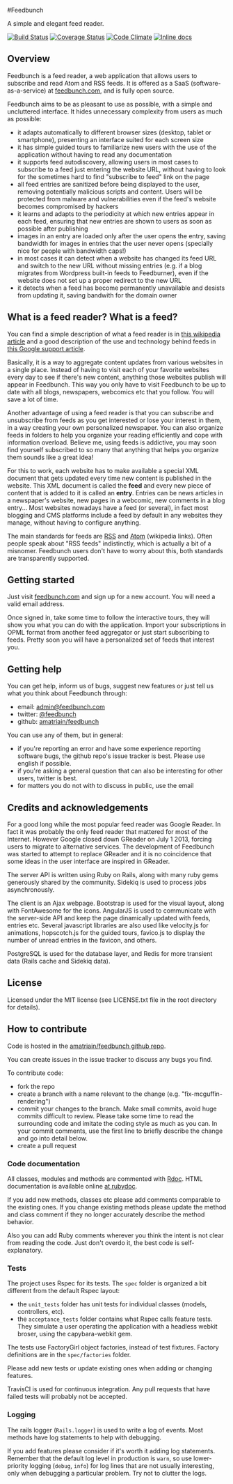 #Feedbunch

A simple and elegant feed reader.

[![Build Status](https://travis-ci.org/amatriain/feedbunch.png?branch=master)](https://travis-ci.org/amatriain/feedbunch)
[![Coverage Status](https://coveralls.io/repos/amatriain/feedbunch/badge.png?branch=master)](https://coveralls.io/r/amatriain/feedbunch)
[![Code Climate](https://codeclimate.com/github/amatriain/feedbunch.png)](https://codeclimate.com/github/amatriain/feedbunch)
[![Inline docs](http://inch-ci.org/github/amatriain/feedbunch.png)](http://inch-ci.org/github/amatriain/feedbunch)

## Overview

Feedbunch is a feed reader, a web application that allows users to subscribe and read Atom and RSS feeds. It is offered
as a SaaS (software-as-a-service) at [feedbunch.com](http://feedbunch.com), and is fully open source.

Feedbunch aims to be as pleasant to use as possible, with a simple and uncluttered interface. It hides unnecessary
complexity from users as much as possible:

- it adapts automatically to different browser sizes (desktop, tablet or smartphone), presenting an interface suited for
each screen size
- it has simple guided tours to familiarize new users with the use of the application without having to read any
documentation
- it supports feed autodiscovery, allowing users in most cases to subscribe to a feed just entering the website URL,
without having to look for the sometimes hard to find "subscribe to feed" link on the page
- all feed entries are sanitized before being displayed to the user, removing potentially malicious scripts and content.
 Users will be protected from malware and vulnerabilities even if the feed's website becomes compromised by hackers
- it learns and adapts to the periodicity at which new entries appear in each feed, ensuring that new entries are
shown to users as soon as possible after publishing
- images in an entry are loaded only after the user opens the entry, saving bandwidth for images in entries that the
user never opens (specially nice for people with bandwidth caps!)
- in most cases it can detect when a website has changed its feed URL and switch to the new URL without missing entries
(e.g. if a blog migrates from Wordpress built-in feeds to  Feedburner), even if the website does not set up a proper
redirect to the new URL
- it detects when a feed has become permanently unavailable and desists from updating it, saving bandwith for the domain
owner

## What is a feed reader? What is a feed?

You can find a simple description of what a feed reader is in [this wikipedia article](http://en.wikipedia.org/wiki/News_aggregator)
and a good description of the use and technology behind feeds in [this Google support article](https://support.google.com/feedburner/answer/79408?hl=en).

Basically, it is a way to aggregate content updates from various websites in a single place. Instead of having to
visit each of your favorite websites every day to see if there's new content, anything those websites publish will
appear in Feedbunch. This way you only have to visit Feedbunch to be up to date with all blogs, newspapers, webcomics etc
that you follow. You will save a lot of time.

Another advantage of using a feed reader is that you can subscribe and unsubscribe from feeds as you get interested or lose
your interest in them, in a way creating your own personalized newspaper. You can also organize feeds in folders to help
you organize your reading efficiently and cope with information overload. Believe me, using feeds is addictive, you may
soon find yourself subscribed to so many that anything that helps you organize them sounds like a great idea!

For this to work, each website has to make available a special XML document that gets updated every time new content is
published in the website. This XML document is called the **feed** and every new piece of content that is added to it is
called an **entry**. Entries can be news articles in a newspaper's website, new pages in a webcomic, new comments in a
blog entry... Most websites nowadays have a feed (or several), in fact most blogging and CMS platforms include a feed by
default in any websites they manage, without having to configure anything.

The main standards for feeds are [RSS](http://en.wikipedia.org/wiki/RSS) and [Atom](http://en.wikipedia.org/wiki/Atom_%28standard%29)
(wikipedia links). Often people speak about "RSS feeds" indistinctly, which is actually a bit of a misnomer. Feedbunch
users don't have to worry about this, both standards are transparently supported.

## Getting started

Just visit [feedbunch.com](http://feedbunch.com) and sign up for a new account. You will need a valid email address.

Once signed in, take some time to follow the interactive tours, they will show you what you can do with the application.
Import your subscriptions in OPML format from another feed aggregator or just start subscribing to feeds. Pretty soon
you will have a personalized set of feeds that interest you.

## Getting help

You can get help, inform us of bugs, suggest new features or just tell us what you think about Feedbunch through:

- email: admin@feedbunch.com
- twitter: [@feedbunch](http://twitter.com/feedbunch)
- github: [amatriain/feedbunch](https://github.com/amatriain/feedbunch)

You can use any of them, but in general:

- if you're reporting an error and have some experience reporting software bugs, the github repo's issue tracker is best.
Please use english if possible.
- if you're asking a general question that can also be interesting for other users, twitter is best.
- for matters you do not with to discuss in public, use the email

## Credits and acknowledgements

For a good long while the most popular feed reader was Google Reader. In fact it was probably the only feed reader that
mattered for most of the Internet. However Google closed down GReader on July 1 2013, forcing users to migrate to
alternative services. The development of Feedbunch was started to attempt to replace GReader and it is no coincidence that
some ideas in the user interface are inspired in GReader.

The server API is written using Ruby on Rails, along with many ruby gems generously shared by the community. Sidekiq is
used to process jobs asynchronously.

The client is an Ajax webpage. Bootstrap is used for the visual layout, along with FontAwesome for the icons. AngularJS
is used to communicate with the server-side API and keep the page dinamically updated with feeds, entries etc. Several
javascript libraries are also used like velocity.js for animations, hopscotch.js for the guided tours, favico.js to
display the number of unread entries in the favicon, and others.

PostgreSQL is used for the database layer, and Redis for more transient data (Rails cache and Sidekiq data).

## License

Licensed under the MIT license (see LICENSE.txt file in the root directory for details).

## How to contribute

Code is hosted in the [amatriain/feedbunch github repo](https://github.com/amatriain/feedbunch).

You can create issues in the issue tracker to discuss any bugs you find.

To contribute code:

- fork the repo
- create a branch with a name relevant to the change (e.g. "fix-mcguffin-rendering")
- commit your changes to the branch. Make small commits, avoid huge commits difficult to review. Please take some time to
read the surrounding code and imitate the coding style as much as you can. In your commit comments, use the first line
to briefly describe the change and go into detail below.
- create a pull request

### Code documentation

All classes, modules and methods are commented with [Rdoc](https://github.com/rdoc/rdoc). HTML documentation is
available online [at rubydoc](http://www.rubydoc.info/github/amatriain/feedbunch/).

If you add new methods, classes etc please add comments comparable to the existing ones. If you change existing methods
please update the method and class comment if they no longer accurately describe the method behavior.

Also you can add Ruby comments wherever you think the intent is not clear from reading the code. Just don't overdo it,
the best code is self-explanatory.

### Tests

The project uses Rspec for its tests. The ```spec``` folder is organized a bit different from the default Rspec layout:

- the ```unit_tests``` folder has unit tests for individual classes (models, controllers, etc).
- the ```acceptance_tests``` folder contains what Rspec calls feature tests. They simulate a user operating the application
with a headless webkit broser, using the capybara-webkit gem.

The tests use FactoryGirl object factories, instead of test fixtures. Factory definitions are in the ```spec/factories```
folder.

Please add new tests or update existing ones when adding or changing features.

TravisCI is used for continuous integration. Any pull requests that have failed tests will probably not be accepted.

### Logging

The rails logger (```Rails.logger```) is used to write a log of events. Most methods have log statements to help with
debugging.

If you add features please consider if it's worth it adding log statements. Remember that the default log level in
production is ```warn```, so use lower-priority logging (```debug```, ```info```) for log lines that are not usually
interesting, only when debugging a particular problem. Try not to clutter the logs.
